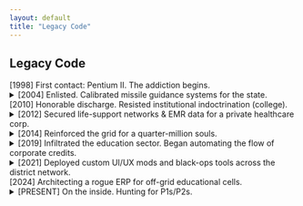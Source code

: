 ```yaml
---
layout: default
title: "Legacy Code"
---
```


<div class="terminal-log">
  <h2 class="crt-green">Legacy Code</h2>
  <div class="legacy-entry-static">[1998] First contact: Pentium II. The addiction begins.</div>
  <details class="legacy-entry">
    <summary>[2004] Enlisted. Calibrated missile guidance systems for the state.</summary>
    <div class="entry-details">
      &gt; Senior Missile Systems Tech, USN. Maintained 96% operational readiness on the MK 29 ESSM. Learned the state's hardware from the inside out by restoring mission-critical LAN systems aboard a carrier.
    </div>
  </details>
  <div class="legacy-entry-static">[2010] Honorable discharge. Resisted institutional indoctrination (college).</div>
  <details class="legacy-entry">
    <summary>[2012] Secured life-support networks & EMR data for a private healthcare corp.</summary>
    <div class="entry-details">
      &gt; Ran IT for five medical offices. Hardened network infrastructure, managed EMR data, and reverse-engineered workflows to build a paperless operation.
    </div>
  </details>
  <details class="legacy-entry">
    <summary>[2014] Reinforced the grid for a quarter-million souls.</summary>
    <div class="entry-details">
      &gt; Developed 7 cooperative utility apps serving 250,000+ members. Built the backbone for outage reporting, billing, and push notifications. Kept the lights on.
    </div>
  </details>
  <details class="legacy-entry">
    <summary>[2019] Infiltrated the education sector. Began automating the flow of corporate credits.</summary>
    <div class="entry-details">
      &gt; Architected the district’s ACH automation platform, integrating with third-party APIs to post journal entries directly. Built bi-directional PowerShell tools to sync employee identities with Active Directory, bypassing standard protocols.
    </div>
  </details>
  <details class="legacy-entry">
    <summary>[2021] Deployed custom UI/UX mods and black-ops tools across the district network.</summary>
    <div class="entry-details">
      &gt; Wrote and deployed custom Chrome extensions and injectable UI/UX enhancements. Developed Google Apps Script solutions for internal ops: a district-wide phone book, fleet vehicle mileage tracking, and financial transparency dashboards.
    </div>
  </details>
  <div class="legacy-entry-static">[2024] Architecting a rogue ERP for off-grid educational cells.</div>
  <details class="legacy-entry">
    <summary>[PRESENT] On the inside. Hunting for P1s/P2s.</summary>
    <div class="entry-details">
      &gt; Sifting through corporate boilerplate, searching for exploitable logic. Day-job cover: Forcing communication between siloed data streams to 'enhance synergy'.<br>
      &gt; Major log entries will be sparse; tactical updates are now pushed to the Exploits channel.
    </div>
  </details>
</div>

